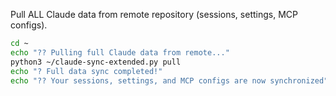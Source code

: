 Pull ALL Claude data from remote repository (sessions, settings, MCP configs).

```bash
cd ~
echo "?? Pulling full Claude data from remote..."
python3 ~/claude-sync-extended.py pull
echo "? Full data sync completed!"
echo "?? Your sessions, settings, and MCP configs are now synchronized"
```
